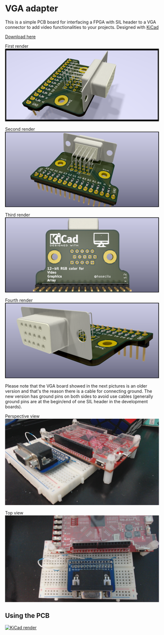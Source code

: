 # VGA adapter
This is a simple PCB board for interfacing a FPGA with SIL header to a VGA connector to add video functionalities to your projects.
Designed with [KiCad](https://kicad.org/download/)

[Download here](https://github.com/hasecilu/VGA/archive/master.zip)

First render
![KiCad render](photos/VGA1.png)

Second render
![KiCad render](photos/VGA4.png)

Third render
![KiCad render](photos/VGA3.png)

Fourth render
![KiCad render](photos/VGA5.png)

Please note that the VGA board showed in the next pictures is an older version and that's the reason there is a cable for connecting ground.
The new version has ground pins on both sides to avoid use cables (generally ground pins are at the begin/end of one SIL header in the development boards).

Perspective view
![photo1](photos/VGA_and_FPGA1.jpg)

Top view
![photo2](photos/VGA_and_FPGA2.jpg)

## Using the PCB

[![KiCad render](photos/VGA.gif)](https://www.youtube.com/watch?v=zfjPtc4_cl0)
